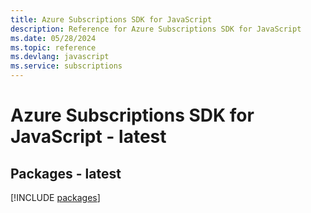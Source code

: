 ```yaml
---
title: Azure Subscriptions SDK for JavaScript
description: Reference for Azure Subscriptions SDK for JavaScript
ms.date: 05/28/2024
ms.topic: reference
ms.devlang: javascript
ms.service: subscriptions
---
```

# Azure Subscriptions SDK for JavaScript - latest
## Packages - latest
[!INCLUDE [packages](subscriptions-index.md)]